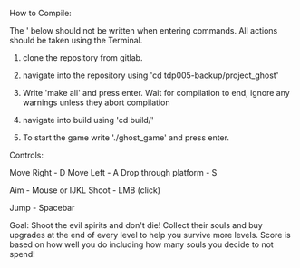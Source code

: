 How to Compile:

The ' below should not be written when entering commands.
All actions should be taken using the Terminal.

1. clone the repository from gitlab.

2. navigate into the repository using 'cd tdp005-backup/project_ghost'

3. Write 'make all' and press enter.
Wait for compilation to end, ignore any warnings unless they abort compilation

4. navigate into build using 'cd build/'

5. To start the game write './ghost_game' and press enter.


Controls:

Move Right - D
Move Left  - A
Drop through platform - S

Aim  - Mouse or IJKL
Shoot - LMB (click)

Jump - Spacebar

Goal:
Shoot the evil spirits and don't die! Collect their souls and buy upgrades at the end of every level to help you survive more levels. Score is based on how well you do including how many souls you decide to not spend!
